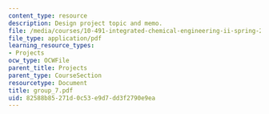 ```yaml
---
content_type: resource
description: Design project topic and memo.
file: /media/courses/10-491-integrated-chemical-engineering-ii-spring-2006/82588b85271d0c53e9d7dd3f2790e9ea_group_7.pdf
file_type: application/pdf
learning_resource_types:
- Projects
ocw_type: OCWFile
parent_title: Projects
parent_type: CourseSection
resourcetype: Document
title: group_7.pdf
uid: 82588b85-271d-0c53-e9d7-dd3f2790e9ea
---
```

